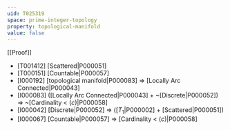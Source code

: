 ```yaml
---
uid: T025319
space: prime-integer-topology
property: topological-manifold
value: false
---
```

[[Proof]]

* [T001412] [Scattered|P000051]
* [T000151] [Countable|P000057]
* [I000192] [topological manifold|P000083] => [Locally Arc Connected|P000043]
* [I000083] ([Locally Arc Connected|P000043] + ~[Discrete|P000052]) => ~[Cardinality < $\mathfrak(c)$|P000058]
* [I000042] [Discrete|P000052] => ([$T_1$|P000002] + [Scattered|P000051])
* [I000067] [Countable|P000057] => [Cardinality < $\mathfrak(c)$|P000058]

